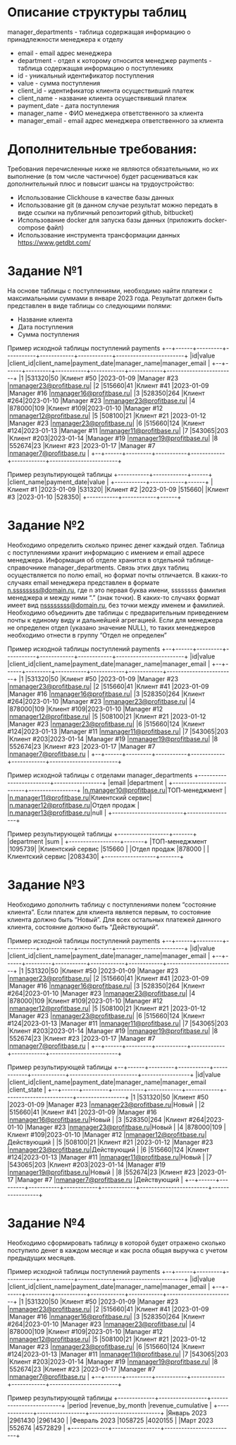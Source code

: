 # Описание структуры таблиц

manager_departments - таблица содержащая информацию о принадлежности менеджера к отделу
-	email - email адрес менеджера
-	department - отдел к которому относится менеджер
payments - таблица содержащая информацию о поступлениях 
-	id - уникальный идентификатор поступления
-	value - сумма поступления 
-	client_id - идентификатор клиента осуществивший платеж
-	client_name - название клиента осуществивший платеж
-	payment_date - дата поступления
-	manager_name - ФИО менеджера ответственного за клиента
-	manager_email - email адрес менеджера ответственного за клиента

# Дополнительные требования: 

Требования перечисленные ниже не являются обязательными, но их выполнение (в том числе частичное) будет расцениваться как дополнительный плюс и повысит шансы на трудоустройство:
-	Использование Clickhouse в качестве базы данных
-	Использование git (в данном случае результат можно передать в виде ссылки на публичный репозиторий github, bitbucket)
-	Использование docker для запуска базы данных (приложить docker-compose файл)
-	Использование инструмента трансформации данных https://www.getdbt.com/


# Задание №1

На основе таблицы с поступлениями, необходимо найти платежи с максимальными суммами в январе 2023 года. Результат должен быть представлен в виде таблицы со следующими полями:
-	Название клиента
-	Дата поступления
-	Сумма поступления

Пример исходной таблицы поступлений payments
+--+------+---------+-----------+------------+------------+------------------------+
|id|value |client_id|client_name|payment_date|manager_name|manager_email           |
+--+------+---------+-----------+------------+------------+------------------------+
|1 |531320|50       |Клиент #50 |2023-01-09  |Manager #23 |nmanager23@profitbase.ru|
|2 |515660|41       |Клиент #41 |2023-01-09  |Manager #16 |nmanager16@profitbase.ru|
|3 |528350|264      |Клиент #264|2023-01-10  |Manager #23 |nmanager23@profitbase.ru|
|4 |878000|109      |Клиент #109|2023-01-10  |Manager #12 |nmanager12@profitbase.ru|
|5 |508100|21       |Клиент #21 |2023-01-12  |Manager #23 |nmanager23@profitbase.ru|
|6 |515660|124      |Клиент #124|2023-01-13  |Manager #11 |nmanager11@profitbase.ru|
|7 |543065|203      |Клиент #203|2023-01-14  |Manager #19 |nmanager19@profitbase.ru|
|8 |552674|23       |Клиент #23 |2023-01-17  |Manager #7  |nmanager7@profitbase.ru |
+--+------+---------+-----------+------------+------------+------------------------+

Пример результирующей таблицы
+-----------+------------+------+
|client_name|payment_date|value |
+-----------+------------+------+
|Клиент #1  |2023-01-09  |531320|
|Клиент #2  |2023-01-09  |515660|
|Клиент #3  |2023-01-10  |528350|
+-----------+------------+------+

# Задание №2

Необходимо определить сколько принес денег каждый отдел. Таблица с поступлениями хранит информацию с имением и email адресе менеджера. Информация об отделе хранится в отдельной таблице-справочнике manager_departments. Связь этих двух таблиц осуществляется по полю email, но формат почты отличается. В каких-то случаях email менеджера представлен в формате n.ssssssss@domain.ru, где n это первая буква имени, ssssssss фамилия менеджера и между ними “.” (знак точки). В каких-то случаях формат имеет вид nssssssss@domain.ru, без точки между именем и фамилией. Необходимо объединить две таблицы с предварительным приведением почты к единому виду и дальнейшей агрегацией. Если для менеджера не определен отдел (указано значение NULL), то таких менеджеров необходимо отнести в группу “Отдел не определен”

Пример исходной таблицы поступлений payments
+--+------+---------+-----------+------------+------------+------------------------+
|id|value |client_id|client_name|payment_date|manager_name|manager_email           |
+--+------+---------+-----------+------------+------------+------------------------+
|1 |531320|50       |Клиент #50 |2023-01-09  |Manager #23 |nmanager23@profitbase.ru|
|2 |515660|41       |Клиент #41 |2023-01-09  |Manager #16 |nmanager16@profitbase.ru|
|3 |528350|264      |Клиент #264|2023-01-10  |Manager #23 |nmanager23@profitbase.ru|
|4 |878000|109      |Клиент #109|2023-01-10  |Manager #12 |nmanager12@profitbase.ru|
|5 |508100|21       |Клиент #21 |2023-01-12  |Manager #23 |nmanager23@profitbase.ru|
|6 |515660|124      |Клиент #124|2023-01-13  |Manager #11 |nmanager11@profitbase.ru|
|7 |543065|203      |Клиент #203|2023-01-14  |Manager #19 |nmanager19@profitbase.ru|
|8 |552674|23       |Клиент #23 |2023-01-17  |Manager #7  |nmanager7@profitbase.ru |
+--+------+---------+-----------+------------+------------+------------------------+

Пример исходной таблицы с отделами manager_departments
+-------------------------+-----------------+
|email                    |department       |
+-------------------------+-----------------+
|n.manager10@profitbase.ru|ТОП-менеджмент   |
|n.manager11@profitbase.ru|Клиентский сервис|
|n.manager12@profitbase.ru|Отдел продаж     |
|n.manager13@profitbase.ru|null             |
+-------------------------+-----------------+

Пример результирующей таблицы
+------------------+-------+
|department        |sum    |
+------------------+-------+
|ТОП-менеджмент    |1095739|
|Клиентский сервис |515660 |
|Отдел продаж      |878000 |
|Клиентский сервис |2083430|
+------------------+-------+

# Задание №3

Необходимо дополнить таблицу с поступлениями полем “состояние клиента”. Если платеж для клиента является первым, то состояние клиента должно быть “Новый”. Для всех остальных платежей данного клиента, состояние должно быть “Действующий”.

Пример исходной таблицы поступлений payments
+--+------+---------+-----------+------------+------------+------------------------+
|id|value |client_id|client_name|payment_date|manager_name|manager_email           |
+--+------+---------+-----------+------------+------------+------------------------+
|1 |531320|50       |Клиент #50 |2023-01-09  |Manager #23 |nmanager23@profitbase.ru|
|2 |515660|41       |Клиент #41 |2023-01-09  |Manager #16 |nmanager16@profitbase.ru|
|3 |528350|264      |Клиент #264|2023-01-10  |Manager #23 |nmanager23@profitbase.ru|
|4 |878000|109      |Клиент #109|2023-01-10  |Manager #12 |nmanager12@profitbase.ru|
|5 |508100|21       |Клиент #21 |2023-01-12  |Manager #23 |nmanager23@profitbase.ru|
|6 |515660|124      |Клиент #124|2023-01-13  |Manager #11 |nmanager11@profitbase.ru|
|7 |543065|203      |Клиент #203|2023-01-14  |Manager #19 |nmanager19@profitbase.ru|
|8 |552674|23       |Клиент #23 |2023-01-17  |Manager #7  |nmanager7@profitbase.ru |
+--+------+---------+-----------+------------+------------+------------------------+

Пример результирующей таблицы
+--+------+---------+-----------+------------+------------+------------------------+-----------------+
|id|value |client_id|client_name|payment_date|manager_name|manager_email           |client_state     |
+--+------+---------+-----------+------------+------------+------------------------+-----------------+
|1 |531320|50       |Клиент #50 |2023-01-09  |Manager #23 |nmanager23@profitbase.ru|Новый            |
|2 |515660|41       |Клиент #41 |2023-01-09  |Manager #16 |nmanager16@profitbase.ru|Новый            |
|3 |528350|264      |Клиент #264|2023-01-10  |Manager #23 |nmanager23@profitbase.ru|Новый            |
|4 |878000|109      |Клиент #109|2023-01-10  |Manager #12 |nmanager12@profitbase.ru|Действующий      |
|5 |508100|21       |Клиент #21 |2023-01-12  |Manager #23 |nmanager23@profitbase.ru|Действующий      |
|6 |515660|124      |Клиент #124|2023-01-13  |Manager #11 |nmanager11@profitbase.ru|Новый            |
|7 |543065|203      |Клиент #203|2023-01-14  |Manager #19 |nmanager19@profitbase.ru|Новый            |
|8 |552674|23       |Клиент #23 |2023-01-17  |Manager #7  |nmanager7@profitbase.ru |Действующий      |
+--+------+---------+-----------+------------+------------+------------------------+-----------------+

# Задание №4

Необходимо сформировать таблицу в которой будет отражено сколько поступило денег в каждом месяце и как росла общая выручка с учетом предыдущих месяцев.

Пример исходной таблицы поступлений payments
+--+------+---------+-----------+------------+------------+------------------------+
|id|value |client_id|client_name|payment_date|manager_name|manager_email           |
+--+------+---------+-----------+------------+------------+------------------------+
|1 |531320|50       |Клиент #50 |2023-01-09  |Manager #23 |nmanager23@profitbase.ru|
|2 |515660|41       |Клиент #41 |2023-01-09  |Manager #16 |nmanager16@profitbase.ru|
|3 |528350|264      |Клиент #264|2023-01-10  |Manager #23 |nmanager23@profitbase.ru|
|4 |878000|109      |Клиент #109|2023-01-10  |Manager #12 |nmanager12@profitbase.ru|
|5 |508100|21       |Клиент #21 |2023-01-12  |Manager #23 |nmanager23@profitbase.ru|
|6 |515660|124      |Клиент #124|2023-01-13  |Manager #11 |nmanager11@profitbase.ru|
|7 |543065|203      |Клиент #203|2023-01-14  |Manager #19 |nmanager19@profitbase.ru|
|8 |552674|23       |Клиент #23 |2023-01-17  |Manager #7  |nmanager7@profitbase.ru |
+--+------+---------+-----------+------------+------------+------------------------+

Пример результирующей таблицы
+-------------+-----------------+-------------------------+
|period       |revenue_by_month |revenue_cumulative       |
+-------------+-----------------+-------------------------+
|Январь 2023  |2961430          |2961430                  |
|Февраль 2023 |1058725          |4020155                  |
|Март 2023    |552674           |4572829                  |
+-------------+-----------------+-------------------------+
